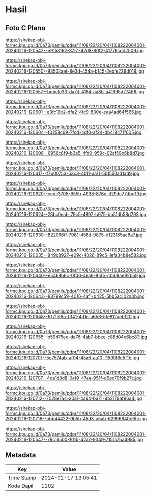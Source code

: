 # Hasil

## Foto C Plano

https://sirekap-obj-formc.kpu.go.id/0a73/pemilu/pdpr/11/08/22/20/04/1108222004001-20240216-120542--e9158162-3751-42d8-80f2-41779cdd2509.jpg

https://sirekap-obj-formc.kpu.go.id/0a73/pemilu/pdpr/11/08/22/20/04/1108222004001-20240216-120550--93502aef-8e3d-454a-b145-2ebfe239d019.jpg

https://sirekap-obj-formc.kpu.go.id/0a73/pemilu/pdpr/11/08/22/20/04/1108222004001-20240216-120557--bdbcfe33-da7d-4184-aa3b-a41995d77466.jpg

https://sirekap-obj-formc.kpu.go.id/0a73/pemilu/pdpr/11/08/22/20/04/1108222004001-20240216-120601--e3fc19b2-dfa2-4fc9-830e-eea4ad64f565.jpg

https://sirekap-obj-formc.kpu.go.id/0a73/pemilu/pdpr/11/08/22/20/04/1108222004001-20240216-120604--f0258c69-7fcd-4df0-af24-db418471f605.jpg

https://sirekap-obj-formc.kpu.go.id/0a73/pemilu/pdpr/11/08/22/20/04/1108222004001-20240216-120608--6956c8f9-b3a5-4fd0-959c-02af59b6b8d7.jpg

https://sirekap-obj-formc.kpu.go.id/0a73/pemilu/pdpr/11/08/22/20/04/1108222004001-20240216-120617--f7b00753-53c3-4b11-aa11-5b1550ad1ad9.jpg

https://sirekap-obj-formc.kpu.go.id/0a73/pemilu/pdpr/11/08/22/20/04/1108222004001-20240216-120620--eedc3705-855b-4938-876d-d29dc77dbd19.jpg

https://sirekap-obj-formc.kpu.go.id/0a73/pemilu/pdpr/11/08/22/20/04/1108222004001-20240216-120624--28bc0eab-79c5-4897-b975-bb51db58d793.jpg

https://sirekap-obj-formc.kpu.go.id/0a73/pemilu/pdpr/11/08/22/20/04/1108222004001-20240216-120630--822066ff-7981-456d-9875-d123165ae8a7.jpg

https://sirekap-obj-formc.kpu.go.id/0a73/pemilu/pdpr/11/08/22/20/04/1108222004001-20240216-120635--849d8927-e09c-4026-89c5-1efa34b8e582.jpg

https://sirekap-obj-formc.kpu.go.id/0a73/pemilu/pdpr/11/08/22/20/04/1108222004001-20240216-120640--e5468b6c-0f06-4ea6-85fb-cf509ae92b59.jpg

https://sirekap-obj-formc.kpu.go.id/0a73/pemilu/pdpr/11/08/22/20/04/1108222004001-20240216-120643--83799c59-4016-4af1-b425-5bb5ac102a0b.jpg

https://sirekap-obj-formc.kpu.go.id/0a73/pemilu/pdpr/11/08/22/20/04/1108222004001-20240216-120648--6171ef6a-f341-4d1e-a658-5fe812aeb120.jpg

https://sirekap-obj-formc.kpu.go.id/0a73/pemilu/pdpr/11/08/22/20/04/1108222004001-20240216-120655--b59475ee-da76-4ab7-bbee-c88d04e6bc83.jpg

https://sirekap-obj-formc.kpu.go.id/0a73/pemilu/pdpr/11/08/22/20/04/1108222004001-20240216-120701--5e7574ab-af04-45a6-aa10-f1509f6e5f1b.jpg

https://sirekap-obj-formc.kpu.go.id/0a73/pemilu/pdpr/11/08/22/20/04/1108222004001-20240216-120707--4de1d8d8-0ef9-47ee-951f-d6ec70f9b27c.jpg

https://sirekap-obj-formc.kpu.go.id/0a73/pemilu/pdpr/11/08/22/20/04/1108222004001-20240216-120712--7028e7a4-20a1-4a64-ba71-9b2179af96a4.jpg

https://sirekap-obj-formc.kpu.go.id/0a73/pemilu/pdpr/11/08/22/20/04/1108222004001-20240216-120716--bbb44422-9b5b-45d3-a5ab-62996640e9fe.jpg

https://sirekap-obj-formc.kpu.go.id/0a73/pemilu/pdpr/11/08/22/20/04/1108222004001-20240216-120547--79c16500-101b-42a7-9349-7151a7ba4985.jpg


## Metadata

| Key        | Value               |
| ---------- | ------------------- |
| Time Stamp | 2024-02-17 13:05:41 |
| Kode Dapil | 1102                |



